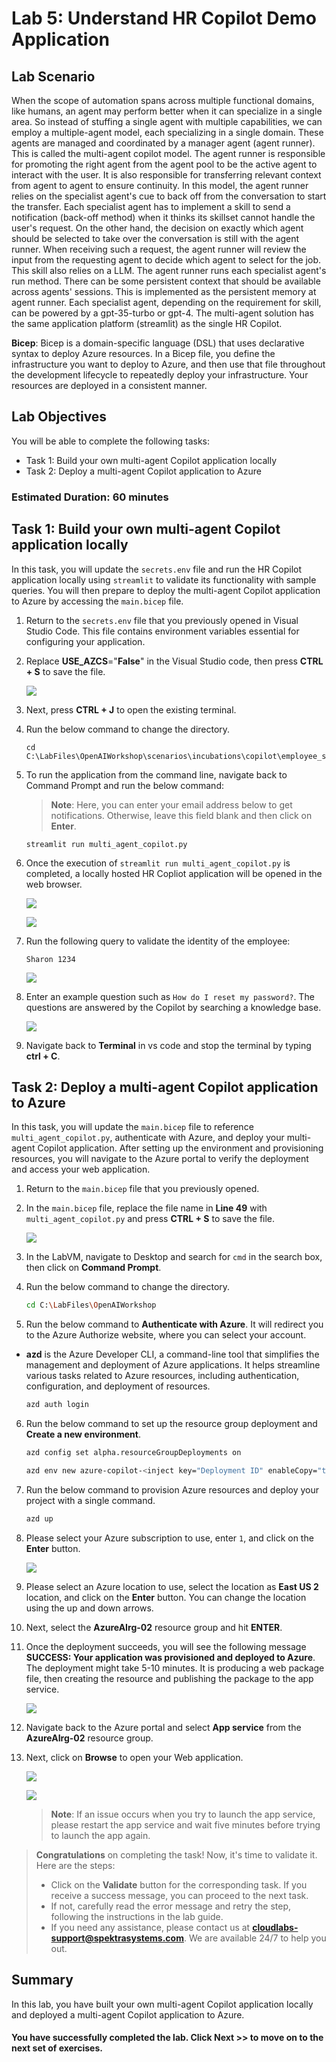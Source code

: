 # Lab 5: Understand HR Copilot Demo Application 

## Lab Scenario

When the scope of automation spans across multiple functional domains, like humans, an agent may perform better when it can specialize in a single area. So instead of stuffing a single agent with multiple capabilities, we can employ a multiple-agent model, each specializing in a single domain. These agents are managed and coordinated by a manager agent (agent runner). This is called the multi-agent copilot model. The agent runner is responsible for promoting the right agent from the agent pool to be the active agent to interact with the user. It is also responsible for transferring relevant context from agent to agent to ensure continuity. In this model, the agent runner relies on the specialist agent's cue to back off from the conversation to start the transfer. Each specialist agent has to implement a skill to send a notification (back-off method) when it thinks its skillset cannot handle the user's request. On the other hand, the decision on exactly which agent should be selected to take over the conversation is still with the agent runner. When receiving such a request, the agent runner will review the input from the requesting agent to decide which agent to select for the job. This skill also relies on a LLM. The agent runner runs each specialist agent's run method. There can be some persistent context that should be available across agents' sessions. This is implemented as the persistent memory at agent runner. Each specialist agent, depending on the requirement for skill, can be powered by a gpt-35-turbo or gpt-4. The multi-agent solution has the same application platform (streamlit) as the single HR Copilot.

**Bicep**: Bicep is a domain-specific language (DSL) that uses declarative syntax to deploy Azure resources. In a Bicep file, you define the infrastructure you want to deploy to Azure, and then use that file throughout the development lifecycle to repeatedly deploy your infrastructure. Your resources are deployed in a consistent manner.

## Lab Objectives

You will be able to complete the following tasks:

- Task 1: Build your own multi-agent Copilot application locally
- Task 2: Deploy a multi-agent Copilot application to Azure

### Estimated Duration: 60 minutes

## Task 1: Build your own multi-agent Copilot application locally

In this task, you will update the `secrets.env` file and run the HR Copilot application locally using `streamlit` to validate its functionality with sample queries. You will then prepare to deploy the multi-agent Copilot application to Azure by accessing the `main.bicep` file.

1. Return to the `secrets.env` file that you previously opened in Visual Studio Code. This file contains environment variables essential for configuring your application.

1. Replace **USE_AZCS**="**False**" in the Visual Studio code, then press **CTRL + S** to save the file.

   ![](../media/L4-T1-S0.png)

1. Next, press **CTRL + J** to open the existing terminal. 

1. Run the below command to change the directory.

   ```
   cd C:\LabFiles\OpenAIWorkshop\scenarios\incubations\copilot\employee_support
   ```

3. To run the application from the command line, navigate back to Command Prompt and run the below command:

   >**Note**: Here, you can enter your email address below to get notifications. Otherwise, leave this field blank and then click on **Enter**.

   ```
   streamlit run multi_agent_copilot.py
   ```

4. Once the execution of `streamlit run multi_agent_copilot.py` is completed, a locally hosted HR Copliot application will be opened in the web browser. 

   ![](../media/img21.png)

   ![](../media/img22.png)

5. Run the following query to validate the identity of the employee:

   ```
   Sharon 1234
   ```

   ![](../media/sharon1234.png)

6. Enter an example question such as `How do I reset my password?`. The questions are answered by the Copilot by searching a knowledge base.

   ![](../media/howdoI.png)

7. Navigate back to **Terminal** in vs code and stop the terminal by typing **ctrl + C**.
   
## Task 2: Deploy a multi-agent Copilot application to Azure

In this task, you will update the `main.bicep` file to reference `multi_agent_copilot.py`, authenticate with Azure, and deploy your multi-agent Copilot application. After setting up the environment and provisioning resources, you will navigate to the Azure portal to verify the deployment and access your web application.

1. Return to the `main.bicep` file that you previously opened.

2. In the `main.bicep` file, replace the file name in **Line 49** with `multi_agent_copilot.py` and press **CTRL + S** to save the file.

    ![](../media/img51.png)

3. In the LabVM, navigate to Desktop and search for `cmd` in the search box, then click on **Command Prompt**. 

4. Run the below command to change the directory.

   ```bash
   cd C:\LabFiles\OpenAIWorkshop
   ```

5. Run the below command to **Authenticate with Azure**. It will redirect you to the Azure Authorize website, where you can select your account.

- **azd** is the Azure Developer CLI, a command-line tool that simplifies the management and deployment of Azure applications. It helps streamline various tasks related to Azure resources, including authentication, configuration, and deployment of resources.

   ```bash
   azd auth login
   ```

6. Run the below command to set up the resource group deployment and **Create a new environment**.

   ```bash
   azd config set alpha.resourceGroupDeployments on
   ```
   
   ```bash
   azd env new azure-copilot-<inject key="Deployment ID" enableCopy="true"/>
   ```

7. Run the below command to provision Azure resources and deploy your project with a single command.

   ```bash
   azd up
   ```
   
8. Please select your Azure subscription to use, enter `1`, and click on the **Enter** button.

   ![](../media/img29.png)

9. Please select an Azure location to use, select the location as **East US 2** location, and click on the **Enter** button. You can change the location using the up and down arrows.

10. Next, select the **AzureAIrg-02** resource group and hit **ENTER**.

11. Once the deployment succeeds, you will see the following message **SUCCESS: Your application was provisioned and deployed to Azure**. The deployment might take 5-10 minutes. It is producing a web package file, then creating the resource and publishing the package to the app service.

      ![](../media/azurecopilot-02.png)

12. Navigate back to the Azure portal and select **App service** from the **AzureAIrg-02** resource group.

13. Next, click on **Browse** to open your Web application.

    ![](../media/img53.png)

    ![](../media/img46.png)

    > **Note**: If an issue occurs when you try to launch the app service, please restart the app service and wait five minutes before trying to launch the app again.

> **Congratulations** on completing the task! Now, it's time to validate it. Here are the steps:
> - Click on the **Validate** button for the corresponding task. If you receive a success message, you can proceed to the next task. 
> - If not, carefully read the error message and retry the step, following the instructions in the lab guide.
> - If you need any assistance, please contact us at **cloudlabs-support@spektrasystems.com**. We are available 24/7 to help you out.

<validation step="7dcc6d1f-1354-4a0c-afb7-a0913215ef29" />

## Summary

In this lab, you have built your own multi-agent Copilot application locally and deployed a multi-agent Copilot application to Azure.

#### You have successfully completed the lab. Click Next >> to move on to the next set of exercises.